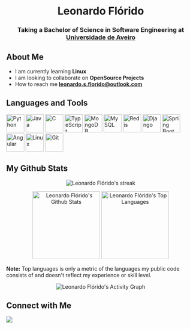<h1 align="center">Leonardo Flórido</h1>
<h3 align="center">Taking a Bachelor of Science in Software Engineering at <a href="https://www.ua.pt">Universidade de Aveiro</a></h3>

## About Me
- I am currently learning **Linux**
- I am looking to collaborate on **OpenSource Projects**
- How to reach me **leonardo.s.florido@outlook.com**

## Languages and Tools
<p align="left"> 
    <a href="https://www.python.org" target="_blank"><img src="https://img.icons8.com/color/48/000000/python.png" alt="Python" width="48" height="48"/></a>
    <a href="https://www.java.com" target="_blank"><img src="https://img.icons8.com/color/48/000000/java-coffee-cup-logo.png" alt="Java" width="48" height="48"/></a>
    <a href="https://www.cprogramming.com" target="_blank"><img src="https://img.icons8.com/color/48/000000/c-programming.png" alt="C" width="48" height="48"/></a>
    <a href="https://www.typescriptlang.org" target="_blank"><img src="https://img.icons8.com/fluency/48/null/typescript--v2.png" alt="TypeScript" width="48" height="48"/></a>
    <a href="https://www.mongodb.com" target="_blank"><img src="https://img.icons8.com/external-tal-revivo-shadow-tal-revivo/48/null/external-mongodb-a-cross-platform-document-oriented-database-program-logo-shadow-tal-revivo.png" alt="MongoDB" width="48" height="48"/></a>
    <a href="https://www.mysql.com" target="_blank"><img src="https://img.icons8.com/external-those-icons-flat-those-icons/48/null/external-MySQL-programming-and-development-those-icons-flat-those-icons.png" alt="MySQL" width="48" height="48"/></a>
    <a href="https://redis.io" target="_blank"><img src="https://img.icons8.com/color/48/null/redis.png" alt="Redis" width="48" height="48"/></a>
    <a href="https://www.djangoproject.com" target="_blank"><img src="https://img.icons8.com/color/48/null/django.png" alt="Django" width="48" height="48"/></a>
    <a href="https://spring.io" target="_blank"><img src="https://img.icons8.com/color/48/null/spring-logo.png" alt="Spring Boot" width="48" height="48"/></a>
    <a href="https://angular.io" target="_blank"><img src="https://img.icons8.com/color/48/null/angularjs.png" alt="Angular" width="48" height="48"/></a>
    <a href="https://www.linux.org" target="_blank"><img src="https://img.icons8.com/color/48/000000/linux--v1.png" alt="Linux" width="48" height="48"/></a>
    <a href="https://git-scm.com" target="_blank"><img src="https://img.icons8.com/color/48/000000/git.png" alt="Git" width="48" height="48"/></a>
</p>

## My Github Stats
<p align="center">
  <img alt="Leonardo Flórido's streak" src="https://github-readme-streak-stats.herokuapp.com/?user=leo-dsf&theme=react&hide_border=true&stroke=0000&background=0D1117"/>
</p>

<div align="center">
    <img height="180em" alt="Leonardo Flórido's Github Stats" src="https://github-readme-stats.vercel.app/api?username=leo-dsf&show_icons=true&count_private=true&theme=react&hide_border=true&bg_color=0D1117" />
    <img height="180em" alt="Leonardo Flórido's Top Languages" src="https://github-readme-stats.vercel.app/api/top-langs/?username=leo-dsf&langs_count=8&count_private=true&layout=compact&theme=react&hide_border=true&bg_color=0D1117" />
</div>

<b>Note:</b> Top languages is only a metric of the languages my public code consists of and doesn't reflect my experience or skill level.

<p align="center">
  <img alt="Leonardo Flórido's Activity Graph" src="https://github-readme-activity-graph.cyclic.app/graph?username=leo-dsf&bg_color=0D1117&color=5BCDEC&line=5BCDEC&point=FFFFFF&hide_border=true"/>
</p>

## Connect with Me
<p align="left">
<a href = "https://www.linkedin.com/in/leonardo-sf"><img src="https://img.icons8.com/color/48/null/linkedin.png"/></a>
</p>
